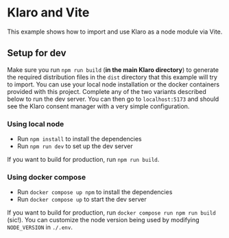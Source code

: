 # Klaro and Vite 

This example shows how to import and use Klaro as a node module via Vite.

## Setup for dev

Make sure you run `npm run build` (**in the main Klaro directory**) to generate the required distribution files in the `dist` directory that this example will try to import.
You can use your local node installation or the docker containers provided with this project.
Complete any of the two variants described below to run the dev server.
You can then go to `localhost:5173` and should see the Klaro consent manager with a very simple configuration.

### Using local node

* Run `npm install` to install the dependencies
* Run `npm run dev` to set up the dev server

If you want to build for production, run `npm run build`.

### Using docker compose

* Run `docker compose up npm` to install the dependencies
* Run `docker compose up` to start the dev server

If you want to build for production, run `docker compose run npm run build` (sic!).
You can customize the node version being used by modifying `NODE_VERSION` in `./.env`.

